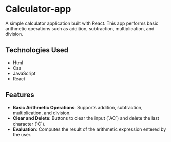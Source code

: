 # Calculator-app
<p>A simple calculator application built with React. This app performs basic arithmetic operations such as addition, subtraction, multiplication, and division.</p>

## Technologies Used
<ul>
  <li>Html</li>
  <li>Css</li>
  <li>JavaScript</li>
  <li>React</li>
</ul>

## Features
<ul>
  <li><b>Basic Arithmetic Operations</b>: Supports addition, subtraction, multiplication, and division.</li>
  <li><b>Clear and Delete</b>: Buttons to clear the input (`AC`) and delete the last character (`C`).</li>
  <li><b>Evaluation</b>: Computes the result of the arithmetic expression entered by the user.</li>
</ul>




